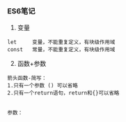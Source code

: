 ###  ES6笔记
1. 变量
```
let     变量，不能重复定义，有块级作用域
const   常量，不能重复定义，有块级作用域
```

2. 函数+参数
```
箭头函数-简写：
1.只有一个参数 () 可以省略
2.只有一个return语句，return和{}可以省略


参数：

```